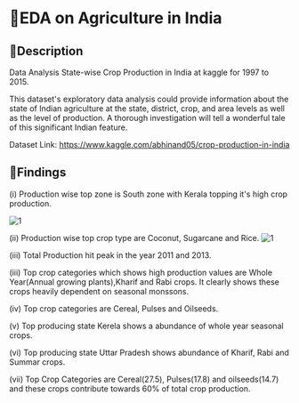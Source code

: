 
# 📌EDA on Agriculture in India
## 📕Description
Data Analysis State-wise Crop Production in India at kaggle for 1997 to 2015.

This dataset's exploratory data analysis could provide information about the state of Indian agriculture at the state, district, crop, and area levels as well as the level of production. A thorough investigation will tell a wonderful tale of this significant Indian feature.

Dataset Link: https://www.kaggle.com/abhinand05/crop-production-in-india

## 👑Findings
(i) Production wise top zone is South zone with Kerala topping it's high crop production.

![1](https://user-images.githubusercontent.com/60544331/218754870-a5989c1a-718a-4ae0-ba76-86d2bfcb15b0.png)


(ii) Production wise top crop type are Coconut, Sugarcane and Rice.
![1](https://user-images.githubusercontent.com/60544331/218754870-a5989c1a-718a-4ae0-ba76-86d2bfcb15b0.png)

(iii) Total Production hit peak in the year 2011 and 2013.

(iii) Top crop categories which shows high production values are Whole Year(Annual growing plants),Kharif and Rabi crops. It clearly shows these crops heavily dependent on seasonal monssons.

(iv) Top crop categories are Cereal, Pulses and Oilseeds.

(v) Top producing state Kerela shows a abundance of whole year seasonal crops.

(vi) Top producing state Uttar Pradesh shows abundance of Kharif, Rabi and Summar crops.

(vii) Top Crop Categories are Cereal(27.5), Pulses(17.8) and oilseeds(14.7) and these crops contribute towards 60% of total crop production.
